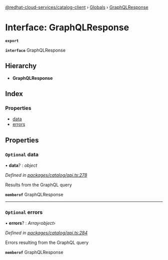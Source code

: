 [@redhat-cloud-services/catalog-client](../README.md) › [Globals](../globals.md) › [GraphQLResponse](graphqlresponse.md)

# Interface: GraphQLResponse

**`export`** 

**`interface`** GraphQLResponse

## Hierarchy

* **GraphQLResponse**

## Index

### Properties

* [data](graphqlresponse.md#optional-data)
* [errors](graphqlresponse.md#optional-errors)

## Properties

### `Optional` data

• **data**? : *object*

*Defined in [packages/catalog/api.ts:278](https://github.com/leSamo/javascript-clients/blob/master/packages/catalog/api.ts#L278)*

Results from the GraphQL query

**`memberof`** GraphQLResponse

___

### `Optional` errors

• **errors**? : *Array‹object›*

*Defined in [packages/catalog/api.ts:284](https://github.com/leSamo/javascript-clients/blob/master/packages/catalog/api.ts#L284)*

Errors resulting from the GraphQL query

**`memberof`** GraphQLResponse
